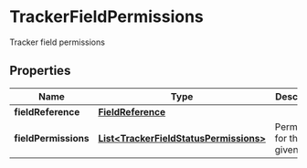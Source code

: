 

# TrackerFieldPermissions

Tracker field permissions

## Properties

| Name | Type | Description | Notes |
|------------ | ------------- | ------------- | -------------|
|**fieldReference** | [**FieldReference**](FieldReference.md) |  |  [optional] |
|**fieldPermissions** | [**List&lt;TrackerFieldStatusPermissions&gt;**](TrackerFieldStatusPermissions.md) | Permissions for the given field |  [optional] |



